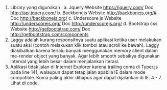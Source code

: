 1.	 Library yang digunakan :
a.	Jquery
Website 	https://jquery.com/
Doc			http://api.jquery.com/
b.	Backbonejs
Website		http://backbonejs.org/#
Doc			http://backbonejs.org/
c.	Underscore js
Website		http://underscorejs.org/
Doc			http://underscorejs.org/
d.	Bootstrap css
Website		http://getbootstrap.com/
Doc			http://getbootstrap.com/components
2.	Laggy adalah kurang responsifnya suatu aplikasi ketika user melakukan suatu aksi (contoh melakukan klik tombol atau scroll ke bawah).  Laggy diakibatkan karena terlalu banyak menggunakan memory client dalam me-render object yang banyak. Agar lebih smooth sebaikya digunakan interval yang lebih besar dalam menjalankan iterasi.
3.	Aplikasi tidak jalan di Internet Explorer karena trailing coma di Typer.js pada line 141, walaupun dapat tetap jalan apabila IE dalam mode compatible.  Koma paling akhir dihapus agar dapat dijalankan di IE.
4 - 7.  Lihat di code.
